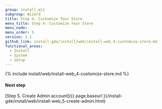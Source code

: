 ```yaml
---
group: install_wiz
subgroup: Wizard
title: Step 4. Customize Your Store
menu_title: Step 4. Customize Your Store
menu_node:
menu_order: 5
version: 2.1
github_link: install-gde/install/web/install-web_4-customize-store.md
functional_areas:
  - Install
  - System
  - Setup
---
```


{% include install/web/install-web_4-customize-store.md %}

#### Next step
[Step 5. Create Admin account]({{ page.baseurl }}/install-gde/install/web/install-web_5-create-admin.html)
